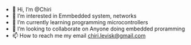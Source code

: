- 👋 Hi, I’m @Chiri
- 👀 I’m interested in Emmbedded system, networks
- 🌱 I’m currently learning programming microcontrollers
- 💞️ I’m looking to collaborate on Anyone doing embedded proramming
- 📫 How to reach me my email  chiri.levisk@gmail.com

<!---
ChiriKamau/ChiriKamau is a ✨ special ✨ repository because its `README.md` (this file) appears on your GitHub profile.
You can click the Preview link to take a look at your changes.
--->
